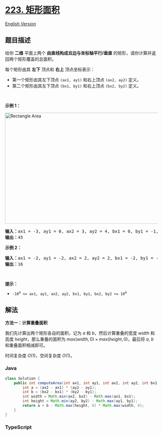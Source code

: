 # [223. 矩形面积](https://leetcode.cn/problems/rectangle-area)

[English Version](/solution/0200-0299/0223.Rectangle%20Area/README_EN.md)

## 题目描述

<!-- 这里写题目描述 -->

<p>给你 <strong>二维</strong> 平面上两个 <strong>由直线构成且边与坐标轴平行/垂直</strong> 的矩形，请你计算并返回两个矩形覆盖的总面积。</p>

<p>每个矩形由其 <strong>左下</strong> 顶点和 <strong>右上</strong> 顶点坐标表示：</p>

<div class="MachineTrans-Lines">
<ul>
	<li class="MachineTrans-lang-zh-CN">第一个矩形由其左下顶点 <code>(ax1, ay1)</code> 和右上顶点 <code>(ax2, ay2)</code> 定义。</li>
	<li class="MachineTrans-lang-zh-CN">第二个矩形由其左下顶点 <code>(bx1, by1)</code> 和右上顶点 <code>(bx2, by2)</code> 定义。</li>
</ul>
</div>

<p>&nbsp;</p>

<p><strong>示例 1：</strong></p>
<img alt="Rectangle Area" src="https://fastly.jsdelivr.net/gh/doocs/leetcode@main/solution/0200-0299/0223.Rectangle%20Area/images/rectangle-plane.png" style="width: 700px; height: 365px;" />
<pre>
<strong>输入：</strong>ax1 = -3, ay1 = 0, ax2 = 3, ay2 = 4, bx1 = 0, by1 = -1, bx2 = 9, by2 = 2
<strong>输出：</strong>45
</pre>

<p><strong>示例 2：</strong></p>

<pre>
<strong>输入：</strong>ax1 = -2, ay1 = -2, ax2 = 2, ay2 = 2, bx1 = -2, by1 = -2, bx2 = 2, by2 = 2
<strong>输出：</strong>16
</pre>

<p>&nbsp;</p>

<p><strong>提示：</strong></p>

<ul>
	<li><code>-10<sup>4</sup> &lt;= ax1, ay1, ax2, ay2, bx1, by1, bx2, by2 &lt;= 10<sup>4</sup></code></li>
</ul>

## 解法

**方法一：计算重叠面积**

我们先计算出两个矩形各自的面积，记为 $a$ 和 $b$，然后计算重叠的宽度 $width$ 和高度 $height$，那么重叠的面积为 $max(width, 0) \times max(height, 0)$，最后将 $a$, $b$ 和重叠面积相减即可。

时间复杂度 $O(1)$，空间复杂度 $O(1)$。

### **Java**

```java
class Solution {
    public int computeArea(int ax1, int ay1, int ax2, int ay2, int bx1, int by1, int bx2, int by2) {
        int a = (ax2 - ax1) * (ay2 - ay1);
        int b = (bx2 - bx1) * (by2 - by1);
        int width = Math.min(ax2, bx2) - Math.max(ax1, bx1);
        int height = Math.min(ay2, by2) - Math.max(ay1, by1);
        return a + b - Math.max(height, 0) * Math.max(width, 0);
    }
}
```

### **TypeScript**
